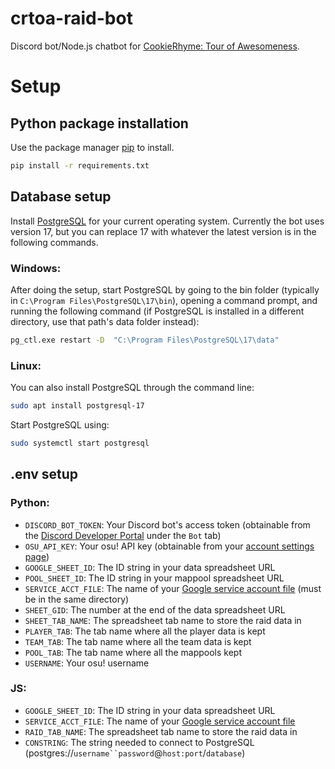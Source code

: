# crtoa-raid-bot

Discord bot/Node.js chatbot for [CookieRhyme: Tour of Awesomeness](https://osu.ppy.sh/community/forums/topics/2017591?n=1).

# Setup

## Python package installation

Use the package manager [pip](https://pip.pypa.io/en/stable/) to install.

```bash
pip install -r requirements.txt
```

## Database setup

Install [PostgreSQL](https://www.postgresql.org/download/) for your current operating system. Currently the bot uses version 17, but you can replace 17 with whatever the latest version is in the following commands.

### Windows:

After doing the setup, start PostgreSQL by going to the bin folder (typically in `C:\Program Files\PostgreSQL\17\bin`), opening a command prompt, and running the following command (if PostgreSQL is installed in a different directory, use that path's data folder instead):

```bash
pg_ctl.exe restart -D  "C:\Program Files\PostgreSQL\17\data"
```

### Linux:

You can also install PostgreSQL through the command line:

```bash
sudo apt install postgresql-17
```

Start PostgreSQL using:

```bash
sudo systemctl start postgresql
```

## .env setup

### Python:

- `DISCORD_BOT_TOKEN`: Your Discord bot's access token (obtainable from the [Discord Developer Portal](https://discord.com/developers/applications) under the `Bot` tab)
- `OSU_API_KEY`: Your osu! API key (obtainable from your [account settings page](https://osu.ppy.sh/home/account/edit#legacy-api))
- `GOOGLE_SHEET_ID`: The ID string in your data spreadsheet URL
- `POOL_SHEET_ID`: The ID string in your mappool spreadsheet URL
- `SERVICE_ACCT_FILE`: The name of your [Google service account file](https://cloud.google.com/iam/docs/keys-create-delete) (must be in the same directory) 
- `SHEET_GID`: The number at the end of the data spreadsheet URL
- `SHEET_TAB_NAME`: The spreadsheet tab name to store the raid data in
- `PLAYER_TAB`: The tab name where all the player data is kept
- `TEAM_TAB`: The tab name where all the team data is kept
- `POOL_TAB`: The tab name where all the mappools kept
- `USERNAME`: Your osu! username

### JS:

- `GOOGLE_SHEET_ID`: The ID string in your data spreadsheet URL
- `SERVICE_ACCT_FILE`: The name of your [Google service account file](https://cloud.google.com/iam/docs/keys-create-delete)
- `RAID_TAB_NAME`: The spreadsheet tab name to store the raid data in
- `CONSTRING`: The string needed to connect to PostgreSQL (postgres://`username``password`@`host:port`/`database`)
